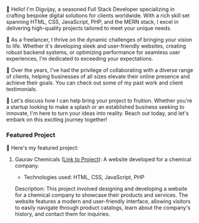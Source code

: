 👋 Hello! I'm Digvijay, a seasoned Full Stack Developer specializing in crafting bespoke digital solutions for clients worldwide. With a rich skill set spanning HTML, CSS, JavaScript, PHP, and the MERN stack, I excel in delivering high-quality projects tailored to meet your unique needs.

🚀 As a freelancer, I thrive on the dynamic challenges of bringing your vision to life. Whether it's developing sleek and user-friendly websites, creating robust backend systems, or optimizing performance for seamless user experiences, I'm dedicated to exceeding your expectations.

💼 Over the years, I've had the privilege of collaborating with a diverse range of clients, helping businesses of all sizes elevate their online presence and achieve their goals. You can check out some of my past work and client testimonials.

🌟 Let's discuss how I can help bring your project to fruition. Whether you're a startup looking to make a splash or an established business seeking to innovate, I'm here to turn your ideas into reality. Reach out today, and let's embark on this exciting journey together!

### Featured Project

🌟 Here's my featured project:

1. Gaurav Chemicals ([Link to Project](https://gauravchemicals.netlify.app/)): A website developed for a chemical company.

   - Technologies used: HTML, CSS, JavaScript, PHP
   
   Description: This project involved designing and developing a website for a chemical company to showcase their products and services. The website features a modern and user-friendly interface, allowing visitors to easily navigate through product catalogs, learn about the company's history, and contact them for inquiries.
